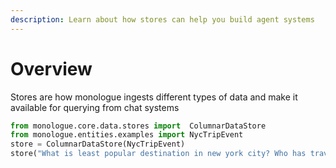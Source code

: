```yaml
---
description: Learn about how stores can help you build agent systems
---
```


# Overview

Stores are how monologue ingests different types of data and make it available for querying from chat systems

```python
from monologue.core.data.stores import  ColumnarDataStore
from monologue.entities.examples import NycTripEvent
store = ColumnarDataStore(NycTripEvent)
store("What is least popular destination in new york city? Who has travelled there?")
```

